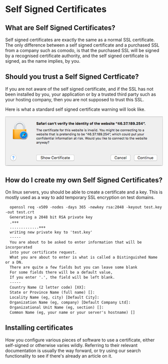 # Self Signed Certificates

## What are Self Signed Certificates?

Self signed certificates are exactly the same as a normal SSL certificate. The only difference between a self signed certificate and a purchased SSL from a company such as comodo, is that the purchased SSL will be signed by a recognised certificate authority, and the self signed certificate is signed, as the name implies, by you.

## Should you trust a Self Signed Certficate?

If you are not aware of the self signed certificate, and if the SSL has not been installed by you, your application or by a trusted third party such as your hosting company, then you are not supposed to trust this SSL.

Here is what a standard self signed certificate warning will look like.

![SelfSignedCertificateWarning](files/selfsignedwarning.png)


## How do I create my own Self Signed Certificates?

On linux servers, you should be able to create a certificate and a key. This is mostly used as a way to add temporary SSL encryption on test domains.

```console
  openssl req -x509 -nodes -days 365 -newkey rsa:2048 -keyout test.key -out test.crt
  Generating a 2048 bit RSA private key
  .+++
  .............+++
  writing new private key to 'test.key'
  -----
  You are about to be asked to enter information that will be incorporated
  into your certificate request.
  What you are about to enter is what is called a Distinguished Name or a DN.
  There are quite a few fields but you can leave some blank
  For some fields there will be a default value,
  If you enter '.', the field will be left blank.
  -----
  Country Name (2 letter code) [XX]:
  State or Province Name (full name) []:
  Locality Name (eg, city) [Default City]:
  Organization Name (eg, company) [Default Company Ltd]:
  Organizational Unit Name (eg, section) []:
  Common Name (eg, your name or your server's hostname) []
```

## Installing certificates

How you configure various pieces of software to use a certificate, either self-signed or otherwise varies wildly. Referring to their relevant documentation is usually the way forward, or try using our search functionality to see if there's already an article on it.
